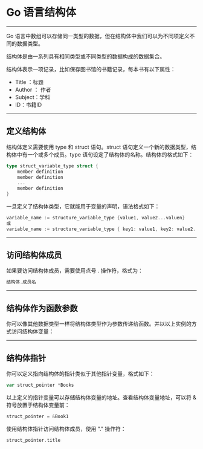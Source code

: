 # Go 语言结构体

---
Go 语言中数组可以存储同一类型的数据，但在结构体中我们可以为不同项定义不同的数据类型。

结构体是由一系列具有相同类型或不同类型的数据构成的数据集合。

结构体表示一项记录，比如保存图书馆的书籍记录，每本书有以下属性：

* Title ：标题
* Author ： 作者
* Subject：学科
* ID：书籍ID
---

## 定义结构体

结构体定义需要使用 type 和 struct 语句。struct 语句定义一个新的数据类型，结构体中有一个或多个成员。type 语句设定了结构体的名称。结构体的格式如下：
```go
type struct_variable_type struct {
    member definition
    member definition
    ...
    member definition
}
```

一旦定义了结构体类型，它就能用于变量的声明，语法格式如下：
```go
variable_name := structure_variable_type {value1, value2...valuen}
或
variable_name := structure_variable_type { key1: value1, key2: value2..., keyn: valuen}
```
---
## 访问结构体成员
如果要访问结构体成员，需要使用点号 . 操作符，格式为：
```go
结构体.成员名
```
---
## 结构体作为函数参数
你可以像其他数据类型一样将结构体类型作为参数传递给函数。并以以上实例的方式访问结构体变量：

---

## 结构体指针
你可以定义指向结构体的指针类似于其他指针变量，格式如下：
```go
var struct_pointer *Books
```
以上定义的指针变量可以存储结构体变量的地址。查看结构体变量地址，可以将 & 符号放置于结构体变量前：
```go
struct_pointer = &Book1
```
使用结构体指针访问结构体成员，使用 "." 操作符：
```go
struct_pointer.title
```
